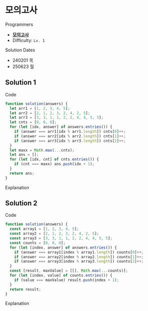 # 모의고사

Programmers

- **[모의고사](https://school.programmers.co.kr/learn/courses/30/lessons/42840)**
- Difficulty: `Lv. 1`

Solution Dates

- 240201 목
- 250623 월

## Solution 1

Code

```javascript
function solution(answers) {
  let arr1 = [1, 2, 3, 4, 5];
  let arr2 = [2, 1, 2, 3, 2, 4, 2, 5];
  let arr3 = [3, 3, 1, 1, 2, 2, 4, 4, 5, 5];
  let cnts = [0, 0, 0];
  for (let [idx, answer] of answers.entries()) {
    if (answer === arr1[idx % arr1.length]) cnts[0]++;
    if (answer === arr2[idx % arr2.length]) cnts[1]++;
    if (answer === arr3[idx % arr3.length]) cnts[2]++;
  }
  let maxx = Math.max(...cnts);
  let ans = [];
  for (let [idx, cnt] of cnts.entries()) {
    if (cnt === maxx) ans.push(idx + 1);
  }
  return ans;
}
```

Explanation

## Solution 2

Code

```javascript
function solution(answers) {
  const array1 = [1, 2, 3, 4, 5];
  const array2 = [2, 1, 2, 3, 2, 4, 2, 5];
  const array3 = [3, 3, 1, 1, 2, 2, 4, 4, 5, 5];
  const counts = [0, 0, 0];
  for (let [index, answer] of answers.entries()) {
    if (answer === array1[index % array1.length]) counts[0]++;
    if (answer === array2[index % array2.length]) counts[1]++;
    if (answer === array3[index % array3.length]) counts[2]++;
  }
  const [result, maxValue] = [[], Math.max(...counts)];
  for (let [index, value] of counts.entries()) {
    if (value === maxValue) result.push(index + 1);
  }
  return result;
}
```

Explanation
